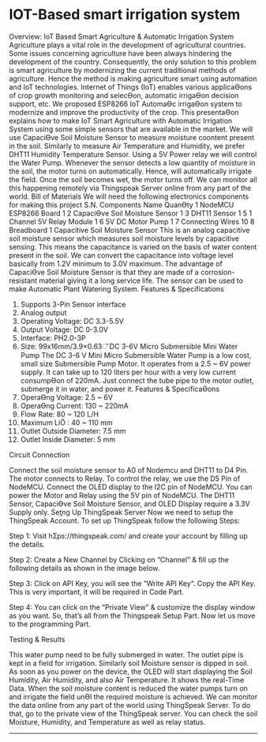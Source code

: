 # IOT-Based smart irrigation system
Overview: IoT Based Smart Agriculture & Automatic Irrigation System
Agriculture plays a vital role in the development of agricultural countries. Some issues
concerning agriculture have been always hindering the development of the country.
Consequently, the only solution to this problem is smart agriculture by modernizing the current
traditional methods of agriculture.
Hence the method is making agriculture smart using automation and IoT technologies. Internet
of Things (IoT) enables various applicaƟons of crop growth monitoring and selecƟon, automatic
irrigaƟon decision support, etc. We proposed ESP8266 IoT AutomaƟc irrigaƟon system to
modernize and improve the productivity of the crop.
This presentaƟon explains how to make IoT Smart Agriculture with Automatic Irrigation System
using some simple sensors that are available in the market. We will use CapaciƟve Soil Moisture
Sensor to measure moisture coontent present in the soil. Similarly to measure Air Temperature
and Humidity, we prefer DHT11 Humidity Temperature Sensor. Using a 5V Power relay we will
control the Water Pump. Whenever the sensor detects a low quantity of moisture in the soil,
the motor turns on automatically. Hence, will automatically irrigate the field. Once the soil
becomes wet, the motor turns off. We can monitor all this happening remotely via Thingspeak
Server online from any part of the world.
Bill of Materials
We will need the following electronics components for making this project
S.N. Components Name QuanƟty
1 NodeMCU ESP8266 Board 1
2 CapaciƟve Soil Moisture Sensor 1
3 DHT11 Sensor 1
5 1 Channel 5V Relay Module 1
6 5V DC Motor Pump 1
7 Connecting Wires 10
8 Breadboard 1
Capacitive Soil Moisture Sensor
This is an analog capacitive soil moisture sensor which measures soil moisture levels by
capacitive sensing. This means the capacitance is varied on the basis of water content present
in the soil. We can convert the capacitance into voltage level basically from 1.2V minimum to
3.0V maximum. The advantage of CapaciƟve Soil Moisture Sensor is that they are made of a
corrosion-resistant material giving it a long service life. The sensor can be used to make
Automatic Plant Watering System.
Features & Specifications
1. Supports 3-Pin Sensor interface
2. Analog output
3. Operating Voltage: DC 3.3-5.5V
4. Output Voltage: DC 0-3.0V
5. Interface: PH2.0-3P
6. Size: 99x16mm/3.9×0.63഼
DC 3-6V Micro Submersible Mini Water Pump
The DC 3-6 V Mini Micro Submersible Water Pump is a low cost, small size Submersible Pump
Motor. It operates from a 2.5 ~ 6V power supply. It can take up to 120 liters per hour with a
very low current consumpƟon of 220mA. Just connect the tube pipe to the motor outlet,
submerge it in water, and power it.
Features & SpecificaƟons
1. OperaƟng Voltage: 2.5 ~ 6V
2. OperaƟng Current: 130 ~ 220mA
3. Flow Rate: 80 ~ 120 L/H
4. Maximum LiŌ : 40 ~ 110 mm
5. Outlet Outside Diameter: 7.5 mm
6. Outlet Inside Diameter: 5 mm
   
Circuit Connection

Connect the soil moisture sensor to A0 of Nodemcu and DHT11 to D4 Pin. The motor connects
to Relay. To control the relay, we use the D5 Pin of NodeMCU. Connect the OLED display to the
I2C pin of NodeMCU. You can power the Motor and Relay using the 5V pin of NodeMCU. The
DHT11 Sensor, CapaciƟve Soil Moisture Sensor, and OLED Display require a 3.3V Supply only.
Seƫng Up ThingSpeak Server
Now we need to setup the ThingSpeak Account. To set up ThingSpeak follow the following
Steps:

Step 1: Visit hƩps://thingspeak.com/ and create your account by filling up the details.

Step 2: Create a New Channel by Clicking on “Channel” & fill up the following details as shown
in the image below.

Step 3: Click on API Key, you will see the “Write API Key“. Copy the API Key. This is very
important, it will be required in Code Part.

Step 4: You can click on the “Private View” & customize the display window as you want.
So, that’s all from the Thingspeak Setup Part. Now let us move to the programming Part.

Testing & Results

This water pump need to be fully submerged in water. The outlet pipe is kept in a field for
irrigation. Similarly soil Moisture sensor is dipped in soil.
As soon as you power on the device, the OLED will start displaying the Soil Humidity, Air
Humidity, and also Air Temperature. It shows the real-Time Data. When the soil moisture
content is reduced the water pumps turn on and irrigate the field unƟl the required moisture is
achieved.
We can monitor the data online from any part of the world using ThingSpeak Server. To do that,
go to the private view of the ThingSpeak server. You can check the soil Moisture, Humidity, and
Temperature as well as relay status. 
__________________________________________________________________________________________________________________________
